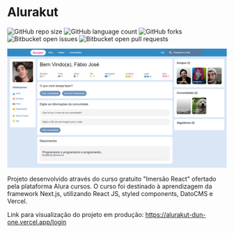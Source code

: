 # Alurakut

![GitHub repo size](https://img.shields.io/github/repo-size/iuricode/README-template?style=for-the-badge)
![GitHub language count](https://img.shields.io/github/languages/count/iuricode/README-template?style=for-the-badge)
![GitHub forks](https://img.shields.io/github/forks/iuricode/README-template?style=for-the-badge)
![Bitbucket open issues](https://img.shields.io/bitbucket/issues/iuricode/README-template?style=for-the-badge)
![Bitbucket open pull requests](https://img.shields.io/bitbucket/pr-raw/iuricode/README-template?style=for-the-badge)

<img src="alurakut.png" alt="exemplo imagem">

Projeto desenvolvido através do curso gratuito "Imersão React" ofertado pela plataforma Alura cursos. O curso foi destinado à aprendizagem da framework Next.js, utilizando React JS, styled components, DatoCMS e Vercel.

Link para visualização do projeto em produção: <a href="https://alurakut-dun-one.vercel.app/login" target="blank">https://alurakut-dun-one.vercel.app/login</a>
